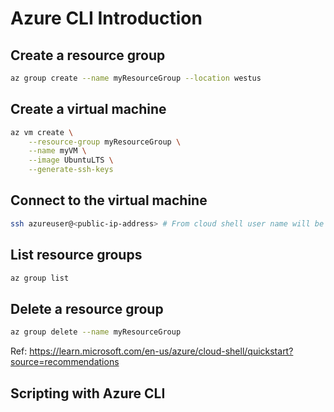 # Azure CLI Introduction

## Create a resource group

```bash
az group create --name myResourceGroup --location westus
```

## Create a virtual machine

```bash
az vm create \
    --resource-group myResourceGroup \
    --name myVM \
    --image UbuntuLTS \
    --generate-ssh-keys
```

## Connect to the virtual machine

```bash
ssh azureuser@<public-ip-address> # From cloud shell user name will be $USER
```

## List resource groups

```bash
az group list
```

## Delete a resource group

```bash
az group delete --name myResourceGroup
```

Ref: https://learn.microsoft.com/en-us/azure/cloud-shell/quickstart?source=recommendations

## Scripting with Azure CLI